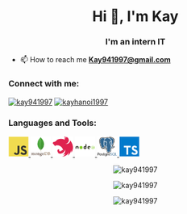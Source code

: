 <h1 align="center">Hi 👋, I'm Kay</h1>
<h3 align="center">I'm an intern IT</h3>

- 📫 How to reach me **Kay941997@gmail.com**

<h3 align="left">Connect with me:</h3>
<p align="left">
<a href="https://fb.com/kay941997" target="blank"><img align="center" src="https://raw.githubusercontent.com/rahuldkjain/github-profile-readme-generator/master/src/images/icons/Social/facebook.svg" alt="kay941997" height="30" width="40" /></a>
<a href="https://instagram.com/kayhanoi1997" target="blank"><img align="center" src="https://raw.githubusercontent.com/rahuldkjain/github-profile-readme-generator/master/src/images/icons/Social/instagram.svg" alt="kayhanoi1997" height="30" width="40" /></a>
</p>

<h3 align="left">Languages and Tools:</h3>
<p align="left"> <a href="https://developer.mozilla.org/en-US/docs/Web/JavaScript" target="_blank" rel="noreferrer"> <img src="https://raw.githubusercontent.com/devicons/devicon/master/icons/javascript/javascript-original.svg" alt="javascript" width="40" height="40"/> </a> <a href="https://www.mongodb.com/" target="_blank" rel="noreferrer"> <img src="https://raw.githubusercontent.com/devicons/devicon/master/icons/mongodb/mongodb-original-wordmark.svg" alt="mongodb" width="40" height="40"/> </a> <a href="https://nestjs.com/" target="_blank" rel="noreferrer"> <img src="https://raw.githubusercontent.com/devicons/devicon/master/icons/nestjs/nestjs-plain.svg" alt="nestjs" width="40" height="40"/> </a> <a href="https://nodejs.org" target="_blank" rel="noreferrer"> <img src="https://raw.githubusercontent.com/devicons/devicon/master/icons/nodejs/nodejs-original-wordmark.svg" alt="nodejs" width="40" height="40"/> </a> <a href="https://www.postgresql.org" target="_blank" rel="noreferrer"> <img src="https://raw.githubusercontent.com/devicons/devicon/master/icons/postgresql/postgresql-original-wordmark.svg" alt="postgresql" width="40" height="40"/> </a> <a href="https://www.typescriptlang.org/" target="_blank" rel="noreferrer"> <img src="https://raw.githubusercontent.com/devicons/devicon/master/icons/typescript/typescript-original.svg" alt="typescript" width="40" height="40"/> </a> </p>

<div width="100%" align="center"><img height="100" src="https://github-readme-stats.vercel.app/api/top-langs?username=kay941997&show_icons=true&locale=en&layout=compact" alt="kay941997" /></p>

<img height="100" src="https://github-readme-stats.vercel.app/api?username=kay941997&show_icons=true&locale=en" alt="kay941997" />

<img height="100" src="https://github-readme-streak-stats.herokuapp.com/?user=kay941997&" alt="kay941997" /> </div>
